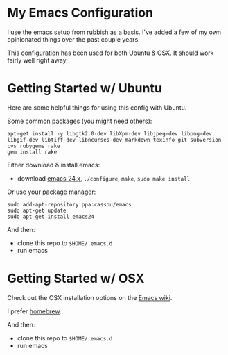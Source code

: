 # My Emacs Configuration

I use the emacs setup from [rubbish](https://github.com/rubbish/rubbish-emacs-setup) as a basis. I've added a few of my own opinionated things over the past couple years.

This configuration has been used for both Ubuntu & OSX. It should work fairly well right away.

# Getting Started w/ Ubuntu

Here are some helpful things for using this config with Ubuntu.

Some common packages (you might need others):

    apt-get install -y libgtk2.0-dev libXpm-dev libjpeg-dev libpng-dev libgif-dev libtiff-dev libncurses-dev markdown texinfo git subversion cvs rubygems rake
    gem install rake

Either download & install emacs:
* download [emacs 24.x](http://www.gnu.org/software/emacs/), `./configure`, `make`, `sudo make install`

Or use your package manager:

    sudo add-apt-repository ppa:cassou/emacs
    sudo apt-get update
    sudo apt-get install emacs24

And then:
* clone this repo to `$HOME/.emacs.d`
* run emacs

# Getting Started w/ OSX

Check out the OSX installation options on the [Emacs wiki](http://www.emacswiki.org/emacs/EmacsForMacOS).

I prefer [homebrew](https://github.com/Homebrew/homebrew).

And then:
* clone this repo to `$HOME/.emacs.d`
* run emacs
